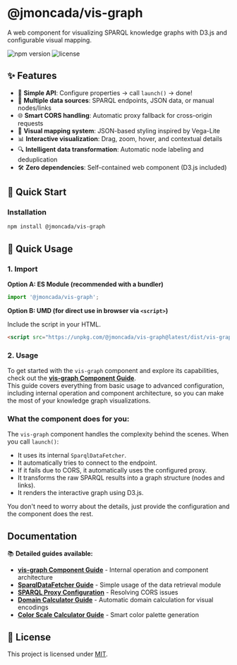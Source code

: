 # @jmoncada/vis-graph

A web component for visualizing SPARQL knowledge graphs with D3.js and configurable visual mapping.

![npm version](https://img.shields.io/npm/v/@jmoncada/vis-graph)
![license](https://img.shields.io/npm/l/@jmoncada/vis-graph)

## ✨ Features

- 🚀 **Simple API**: Configure properties → call `launch()` → done!
- 🔄 **Multiple data sources**: SPARQL endpoints, JSON data, or manual nodes/links
- 🌐 **Smart CORS handling**: Automatic proxy fallback for cross-origin requests
- 🎨 **Visual mapping system**: JSON-based styling inspired by Vega-Lite
- 📊 **Interactive visualization**: Drag, zoom, hover, and contextual details
- 🔍 **Intelligent data transformation**: Automatic node labeling and deduplication
- 🛠️ **Zero dependencies**: Self-contained web component (D3.js included)

## 🚀 Quick Start

### Installation

```bash
npm install @jmoncada/vis-graph
```

## 📖 Quick Usage

### 1. Import

**Option A: ES Module (recommended with a bundler)**

```javascript
import '@jmoncada/vis-graph';
```

**Option B: UMD (for direct use in browser via `<script>`)**

Include the script in your HTML.

```html
<script src="https://unpkg.com/@jmoncada/vis-graph@latest/dist/vis-graph.umd.js"></script>
```

### 2. Usage

To get started with the `vis-graph` component and explore its capabilities, check out the **[vis-graph Component Guide](./docs/VisGraph.md)**.  
This guide covers everything from basic usage to advanced configuration, including internal operation and component architecture, so you can make the most of your knowledge graph visualizations.


### What the component does for you:

The `vis-graph` component handles the complexity behind the scenes. When you call `launch()`:

-   It uses its internal `SparqlDataFetcher`.
-   It automatically tries to connect to the endpoint.
-   If it fails due to CORS, it automatically uses the configured proxy.
-   It transforms the raw SPARQL results into a graph structure (nodes and links).
-   It renders the interactive graph using D3.js.

You don't need to worry about the details, just provide the configuration and the component does the rest.

## Documentation

📚 **Detailed guides available:**

- **[vis-graph Component Guide](./docs/VisGraph.md)** - Internal operation and component architecture
- **[SparqlDataFetcher Guide](./docs/dataFetcher-setup.md)** - Simple usage of the data retrieval module
- **[SPARQL Proxy Configuration](./docs/proxy-setup.md)** - Resolving CORS issues
- **[Domain Calculator Guide](./docs//DomainCalculator.md)** - Automatic domain calculation for visual encodings
- **[Color Scale Calculator Guide](./docs/ColorScaleCalculator.md)** - Smart color palette generation

## 📄 License

This project is licensed under [MIT](./LICENSE). 